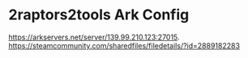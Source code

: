 # 2raptors2tools Ark Config

https://arkservers.net/server/139.99.210.123:27015.  
https://steamcommunity.com/sharedfiles/filedetails/?id=2889182283
